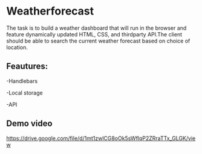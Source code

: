 # Weatherforecast

 The task is to build a weather dashboard that will run in the browser and feature dynamically updated HTML, CSS, and thirdparty API.The client should be able to search the current weather forecast based on choice of location.

## Feautures:

-Handlebars 

-Local storage

-API


 
## Demo video
https://drive.google.com/file/d/1mt1zwlCG8oOk5sWflqP2ZRraTTx_GLGK/view

